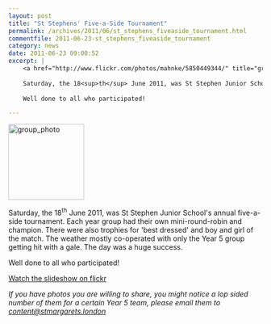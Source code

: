 ```yaml
---
layout: post
title: "St Stephens' Five-a-Side Tournament"
permalink: /archives/2011/06/st_stephens_fiveaside_tournament.html
commentfile: 2011-06-23-st_stephens_fiveaside_tournament
category: news
date: 2011-06-23 09:00:52
excerpt: |
    <a href="http://www.flickr.com/photos/mahnke/5850449344/" title="group_photo by Peter M, on Flickr"><img src="/assets/images/2011/5850449344_e21be5cbf6_m.jpg" width="150" class="photo right" alt="group_photo"></a>
    
    Saturday, the 18<sup>th</sup> June 2011, was St Stephen Junior School's annual five-a-side tournament.  Each year group had their own mini-round-robin and champion.  There were also trophies for 'best dressed' and boy and girl of the match.  The weather mostly co-operated with only the Year 5 group getting hit with a gale.  The day was a huge success.
    
    Well done to all who participated!

---
```


<a href="http://www.flickr.com/photos/mahnke/5850449344/" title="group_photo by Peter M, on Flickr"><img src="/assets/images/2011/5850449344_e21be5cbf6_m.jpg" width="150" class="photo right" alt="group_photo"></a>

Saturday, the 18<sup>th</sup> June 2011, was St Stephen Junior School's annual five-a-side tournament. Each year group had their own mini-round-robin and champion. There were also trophies for 'best dressed' and boy and girl of the match. The weather mostly co-operated with only the Year 5 group getting hit with a gale. The day was a huge success.

Well done to all who participated!

[Watch the slideshow on flickr](http://www.flickr.com//photos/mahnke/sets/72157626879298597/show/)

<em>If you have photos you are willing to share, you might notice a lop sided number of them for a certain Year 5 team, please email them to [content@stmargarets.london](mailto:content@stmargarets.london)</em>
